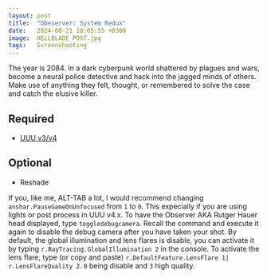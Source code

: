 ```yaml
---
layout: post
title:  "Obeserver: System Redux"
date:   2024-08-21 18:05:55 +0300
image:  HELLBLADE_POST.jpg
tags:   Screenshooting
---
```

The year is 2084. In a dark cyberpunk world shattered by plagues and wars, become a neural police detective and hack into the jagged minds of others. Make use of anything they felt, thought, or remembered to solve the case and catch the elusive killer.

## Required
* [UUU v3/v4](https://framedsc.com/GeneralGuides/universal_ue4_consoleunlocker.htm)

## Optional
* Reshade

If you, like me, ALT-TAB a lot, I would recommend changing `anshar.PauseGameOnUnfocused` from `1` to `0`. This expecially if you are using lights or post process in UUU v4.x.
To have the Observer AKA Rutger Hauer head displayed, type `toggledebugcamera`. Recall the command and execute it again to disable the debug camera after you have taken your shot.
By default, the global illumination and lens flares is disable, you can activate it by typing `r.RayTracing.GlobalIllumination 2` in the console. To activate the lens flare, type (or copy and paste) `r.DefaultFeature.LensFlare 1| r.LensFlareQuality 2`. `0` being disable and `3` high quality.

